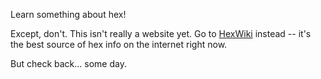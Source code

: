 ---
---

<script type="application/json">
((dimensions 11x11)
 (annotations (
   (Line C9 D9)
   (Dot B10)
   (Dot C11)
   (Bridge D9  C11)
   (Line   B10 B11)
   (Line   B10 A11)
   (Line   C9  B10)
   (Star F9)
   (Dot  D9)
   (Line E8 E7)
   (Line G2 E2)
   (Line E4 H1)
   (Line D3 C4)
   (Line E2 D3)
   (Dot D3)
   (Line   C6 C5)
   (Line   C6 D6)
   (Line   E5 E4)
   (Bridge D6 E7)
   (Line   D6 E5)
   (Dot E5)
   (Line C5 C4)
   (Dot D4)
   (Line D4 E4)
   (Line C5 D4)
   (Dot C5)
   (Dot C4)
   (Bridge C4 B3)
   (Dot B3)
   (Line D1 A1)
   (Line B3 D1)
   (Line A3 B3)
   (Line A1 A3)
   (Line F9 F8)
   (Dot I8)
   (Line   I8 I9)
   (Line   D9 E8)
   (Bridge H7 I8)
   (Line   G7 H7)
   (Dot F8)
   (Line F8  G7)
   (Line E8  F8)
   (Line J9  I9)
   (Line J11 J9)
   (Line G11 J11)
   (Line I9  G11)))
 (stones (
   (Black F6)
   (White F5)
   (Black H4)
   (White I1)
   (Black E4)
   (White E3)
   (Black G2)
   (White G3)
   (Black I3)
   (White E9)
   (Black H7)
   (White G10)
   (Black I9)
   (White J2)
   (Black H2)
   (White H6)
   (Black J5)
   (White I4)
   (Black G7)
   (White G6)
   (Black D6)
   (White G5)
   (Black F3)
   (White F7)
   (Black C9)
   (White D5)
   (Black C6)
   (White G1)
   (Black F2)
   (White F1)
   (Black E2)
   (White E1)
   (Black H1)
   (White C8)
   (Black E7)
   (White D8)
   (Black E8))))
</script>

Learn something about hex!

Except, don't. This isn't really a website yet. Go to [HexWiki](https://www.hexwiki.net/index.php/Main_Page) instead -- it's the best source of hex info on the internet right now.

But check back... some day.
